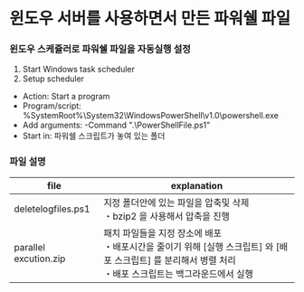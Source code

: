 # 윈도우 서버를 사용하면서 만든 파워쉘 파일

### 윈도우 스케쥴러로 파워쉘 파일을 자동실행 설정
 1. Start Windows task scheduler
 2. Setup scheduler
  - Action: Start a program
  - Program/script: %SystemRoot%\System32\WindowsPowerShell\v1.0\powershell.exe
  - Add arguments: -Command ".\PowerShellFile.ps1"
  - Start in: 파워쉘 스크립트가 놓여 있는 폴더


### 파일 설명
|file|explanation|
|---|---|
|deletelogfiles.ps1|지정 폴더안에 있는 파일을 압축및 삭제<br>・bzip2 을 사용해서 압축을 진행 |
|parallel excution.zip|패치 파일들을 지정 장소에 배포<br>・배포시간을 줄이기 위해 [실행 스크립트] 와 [배포 스크립트] 를 분리해서 병렬 처리<br>・배포 스크립트는 백그라운드에서 실행|